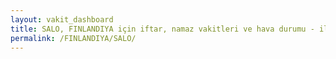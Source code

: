 ```yaml
---
layout: vakit_dashboard
title: SALO, FINLANDIYA için iftar, namaz vakitleri ve hava durumu - ilçe/eyalet seç
permalink: /FINLANDIYA/SALO/
---
```


<script type="text/javascript">
  var GLOBAL_COUNTRY = 'FINLANDIYA';
  var GLOBAL_CITY = 'SALO';
  var GLOBAL_STATE = '';
  var lat = 72;
  var lon = 21;
</script>
